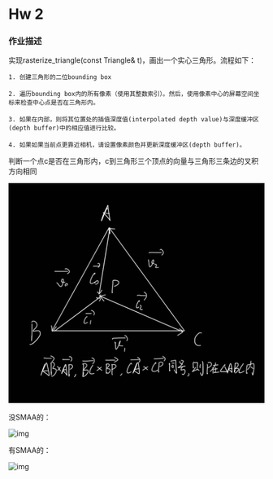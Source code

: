 # Hw 2

### 作业描述

实现rasterize_triangle(const Triangle& t)，画出一个实心三角形。流程如下：

    1. 创建三角形的二位bounding box

    2. 遍历bounding box内的所有像素（使用其整数索引）。然后，使用像素中心的屏幕空间坐标来检查中心点是否在三角形内。

    3. 如果在内部，则将其位置处的插值深度值(interpolated depth value)与深度缓冲区(depth buffer)中的相应值进行比较。

    4. 如果如果当前点更靠近相机，请设置像素颜色并更新深度缓冲区(depth buffer)。

判断一个点c是否在三角形内，c到三角形三个顶点的向量与三角形三条边的叉积方向相同

![](点与三角形位置关系.jpeg)


没SMAA的：

![img](build/output1.png)

有SMAA的：

![img](build/output2.png)
